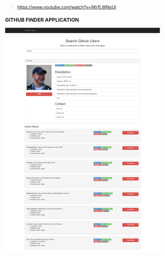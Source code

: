 > https://www.youtube.com/watch?v=lIKrfLWNsUI
### GITHUB FINDER APPLICATION
![Alt text](github-finder.png)